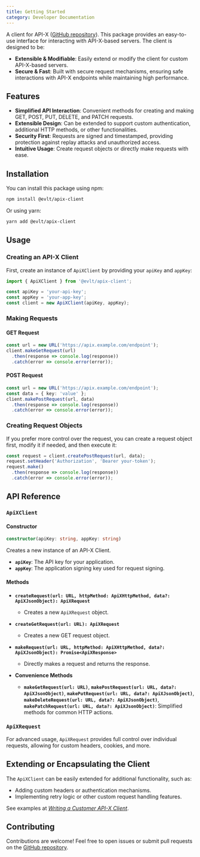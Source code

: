 ```yaml
---
title: Getting Started
category: Developer Documentation
---
```

A client for API-X ([GitHub repository](https://github.com/evolutius/apix)). This package provides an easy-to-use interface for interacting with API-X-based servers. The client is designed to be:

- **Extensible & Modifiable**: Easily extend or modify the client for custom API-X-based servers.
- **Secure & Fast**: Built with secure request mechanisms, ensuring safe interactions with API-X endpoints while maintaining high performance.

## Features

- **Simplified API Interaction**: Convenient methods for creating and making GET, POST, PUT, DELETE, and PATCH requests.
- **Extensible Design**: Can be extended to support custom authentication, additional HTTP methods, or other functionalities.
- **Security First**: Requests are signed and timestamped, providing protection against replay attacks and unauthorized access.
- **Intuitive Usage**: Create request objects or directly make requests with ease.

## Installation

You can install this package using npm:

```bash
npm install @evlt/apix-client
```

Or using yarn:

```bash
yarn add @evlt/apix-client
```

## Usage

### Creating an API-X Client

First, create an instance of `ApiXClient` by providing your `apiKey` and `appKey`:

```typescript
import { ApiXClient } from '@evlt/apix-client';

const apiKey = 'your-api-key';
const appKey = 'your-app-key';
const client = new ApiXClient(apiKey, appKey);
```

### Making Requests

#### GET Request
```typescript
const url = new URL('https://apix.example.com/endpoint');
client.makeGetRequest(url)
  .then(response => console.log(response))
  .catch(error => console.error(error));
```

#### POST Request
```typescript
const url = new URL('https://apix.example.com/endpoint');
const data = { key: 'value' };
client.makePostRequest(url, data)
  .then(response => console.log(response))
  .catch(error => console.error(error));
```

### Creating Request Objects

If you prefer more control over the request, you can create a request object first, modify it if needed, and then execute it:

```typescript
const request = client.createPostRequest(url, data);
request.setHeader('Authorization', 'Bearer your-token');
request.make()
  .then(response => console.log(response))
  .catch(error => console.error(error));
```

## API Reference

### `ApiXClient`

#### Constructor
```typescript
constructor(apiKey: string, appKey: string)
```
Creates a new instance of an API-X Client.

- **`apiKey`**: The API key for your application.
- **`appKey`**: The application signing key used for request signing.

#### Methods

- **`createRequest(url: URL, httpMethod: ApiXHttpMethod, data?: ApiXJsonObject): ApiXRequest`**
  - Creates a new `ApiXRequest` object.

- **`createGetRequest(url: URL): ApiXRequest`**
  - Creates a new GET request object.

- **`makeRequest(url: URL, httpMethod: ApiXHttpMethod, data?: ApiXJsonObject): Promise<ApiXResponse>`**
  - Directly makes a request and returns the response.

- **Convenience Methods**
  - **`makeGetRequest(url: URL)`**, **`makePostRequest(url: URL, data?: ApiXJsonObject)`**, **`makePutRequest(url: URL, data?: ApiXJsonObject)`**, **`makeDeleteRequest(url: URL, data?: ApiXJsonObject)`**, **`makePatchRequest(url: URL, data?: ApiXJsonObject)`**: Simplified methods for common HTTP actions.

### `ApiXRequest`

For advanced usage, `ApiXRequest` provides full control over individual requests, allowing for custom headers, cookies, and more.

## Extending or Encapsulating the Client

The `ApiXClient` can be easily extended for additional functionality, such as:

- Adding custom headers or authentication mechanisms.
- Implementing retry logic or other custom request handling features.

See examples at [_Writing a Customer API-X Client_](./Writing_a_Custom_API_X_Client.md).

## Contributing

Contributions are welcome! Feel free to open issues or submit pull requests on the [GitHub repository](https://github.com/evolutius/apix-client).
